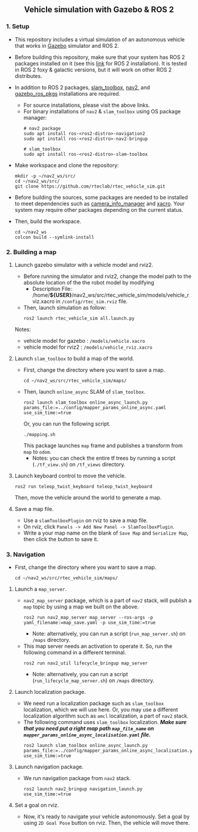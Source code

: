 <h2 align="center">Vehicle simulation with Gazebo & ROS 2</h2>

### 1. Setup 
- This repository includes a virtual simulation of an autonomous vehicle that works in [Gazebo](http://classic.gazebosim.org/tutorials?tut=install_ubuntu&cat=install) simulator and ROS 2.
- Before building this repository, make sure that your system has ROS 2 packages installed on it (see this [link](https://docs.ros.org/en/galactic/Installation/Ubuntu-Install-Debians.html#) for ROS 2 installation). It is tested in ROS 2 foxy & galactic versions, but it will work on other ROS 2 distributes.
- In addition to ROS 2 packages, [slam_toolbox](https://github.com/SteveMacenski/slam_toolbox), [nav2](https://github.com/ros-planning/navigation2), and [gazebo_ros_pkgs](https://github.com/ros-simulation/gazebo_ros_pkgs) installations are required.
    - For source installations, please visit the above links.
    - For binary installations of `nav2` & `slam_toolbox` using OS package manager:
        ```
        # nav2 package
        sudo apt install ros-<ros2-distro>-navigation2
        sudo apt install ros-<ros2-distro>-nav2-bringup

        # slam_toolbox
        sudo apt install ros-<ros2-distro>-slam-toolbox
        ```
- Make workspace and clone the repository:
    ```
    mkdir -p ~/nav2_ws/src/
    cd ~/nav2_ws/src/
    git clone https://github.com/rteclab/rtec_vehicle_sim.git
    ```
- Before building the sources, some packages are needed to be installed to meet dependencies such as [camera_info_manager](https://github.com/ros-perception/image_common) and [xacro](https://github.com/ros/xacro). Your system may require other packages depending on the current status. 

- Then, build the workspace.
    ```
    cd ~/nav2_ws
    colcon build --symlink-install
    ```

### 2. Building a map
1) Launch gazebo simulator with a vehicle model and rviz2.
    - Before running the simulator and rviz2, change the model path to the absolute location of the the robot model by modifying
        * Description File: /home/**${USER}**/nav2_ws/src/rtec_vehicle_sim/models/vehicle_rviz.xacro in `/config/rtec_sim.rviz` file.
    - Then, launch simulation as follow:
        ```
        ros2 launch rtec_vehicle_sim all.launch.py
        ```
    Notes: 
    - vehicle model for gazebo : `/models/vehicle.xacro`
    - vehicle model for rviz2 : `/models/vehicle_rviz.xacro`
    
2) Launch `slam_toolbox` to build a map of the world.
    - First, change the directory where you want to save a map.
        ```
        cd ~/nav2_ws/src/rtec_vehicle_sim/maps/
        ```
    - Then, launch `online_async` SLAM of `slam_toolbox`.
        ```
        ros2 launch slam_toolbox online_async_launch.py params_file:=../config/mapper_params_online_async.yaml use_sim_time:=true
        ```
        Or, you can run the following script.
        ```
        ./mapping.sh
        ```
        This package launches `map` frame and publishes a transform from `map` to `odom`.
        * Notes: you can check the entire tf trees by running a script (`./tf_view.sh`) on `/tf_views` directory.
3) Launch keyboard control to move the vehicle.
    ```
    ros2 run teleop_twist_keyboard teleop_twist_keyboard
    ```
    Then, move the vehicle around the world to generate a map.
4) Save a map file.
    - Use a `slamToolboxPlugin` on rviz to save a map file.
    - On rviz, click `Panels -> Add New Panel -> SlamToolboxPlugin`.
    - Write a your map name on the blank of `Save Map` and `Serialize Map`, then click the button to save it.

### 3. Navigation
- First, change the directory where you want to save a map.
    ```
    cd ~/nav2_ws/src/rtec_vehicle_sim/maps/
    ```
    
1) Launch a `map_server`.
    - `nav2_map_server` package, which is a part of `nav2` stack, will publish a `map` topic by using a map we built on the above.
        ```
        ros2 run nav2_map_server map_server --ros-args -p yaml_filename:=map_save.yaml -p use_sim_time:=true
        ```
        - Note: alternatively, you can run a script (`run_map_server.sh`) on `/maps` directory.
    - This map server needs an activation to operate it. So, run the following command in a different terminal.
        ```
        ros2 run nav2_util lifecycle_bringup map_server
        ```
        - Note: alternatively, you can run a script (`run_lifecycle_map_server.sh`) on `/maps` directory.

2) Launch localization package.
    - We need run a localization package such as `slam_toolbox` localization, which we will use here. Or, you may use a different localization algorithm such as `amcl` localization, a part of `nav2` stack.
    - The following command uses `slam_toolbox` localization. ***Make sure that you need put a right map path `map_file_name` on `mapper_params_online_async_localisation.yaml` file.***
        ```
        ros2 launch slam_toolbox online_async_launch.py params_file:=../config/mapper_params_online_async_localisation.yaml use_sim_time:=true
        ```
3) Launch navigation package.
    - We run navigation package from `nav2` stack.
        ```
        ros2 launch nav2_bringup navigation_launch.py use_sim_time:=true
        ```

4) Set a goal on rviz.
    - Now, it's ready to navigate your vehicle autonomously. Set a goal by using `2D Goal Pose` button on rviz. Then, the vehicle will move there.
    





